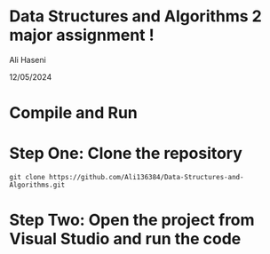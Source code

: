 # Data Structures and Algorithms 2 major assignment !

Ali Haseni

12/05/2024

# Compile and Run

# Step One: Clone the repository

```
git clone https://github.com/Ali136384/Data-Structures-and-Algorithms.git

```

# Step Two: Open the project from Visual Studio and run the code
